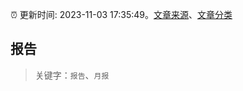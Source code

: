 :alarm_clock: 更新时间: 2023-11-03 17:35:49。[文章来源](/README.md)、[文章分类](/TAGS.md)

## 报告


> 关键字：`报告`、`月报`



